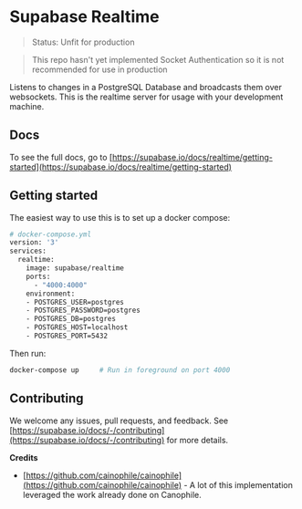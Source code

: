 # Supabase Realtime

> Status: Unfit for production

> This repo hasn't yet implemented Socket Authentication so it is not recommended for use in production

Listens to changes in a PostgreSQL Database and broadcasts them over websockets. This is the realtime server for usage with your development machine. 

## Docs 

To see the full docs, go to [https://supabase.io/docs/realtime/getting-started](https://supabase.io/docs/realtime/getting-started)

## Getting started


The easiest way to use this is to set up a docker compose:

```sh 
# docker-compose.yml
version: '3'
services:
  realtime:
    image: supabase/realtime
    ports:
      - "4000:4000"
    environment:
    - POSTGRES_USER=postgres
    - POSTGRES_PASSWORD=postgres
    - POSTGRES_DB=postgres
    - POSTGRES_HOST=localhost
    - POSTGRES_PORT=5432
```

Then run:

```sh
docker-compose up     # Run in foreground on port 4000
```

## Contributing

We welcome any issues, pull requests, and feedback. See [https://supabase.io/docs/-/contributing](https://supabase.io/docs/-/contributing) for more details.


**Credits**

- [https://github.com/cainophile/cainophile](https://github.com/cainophile/cainophile) - A lot of this implementation leveraged the work already done on Canophile.
